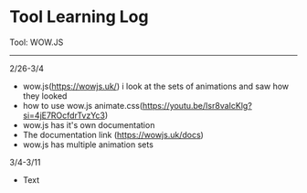 # Tool Learning Log

Tool: WOW.JS

---

2/26-3/4
* wow.js(https://wowjs.uk/) i look at the sets of animations and saw how they looked
* how to use wow.js animate.css(https://youtu.be/Isr8vaIcKlg?si=4jE7ROcfdrTvzYc3)
* wow.js has it's own documentation
* The documentation link (https://wowjs.uk/docs)
* wow.js has multiple animation sets


3/4-3/11

* Text


<!-- 
* Links you used today (websites, videos, etc)
* Things you tried, progress you made, etc
* Challenges, a-ha moments, etc
* Questions you still have
* What you're going to try next
-->
